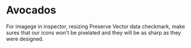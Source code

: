 # Avocados

For imagege in  inspector, resizing Preserve Vector data checkmark,
make sures that our icons won't be pixelated and they will be as sharp as they were designed.
